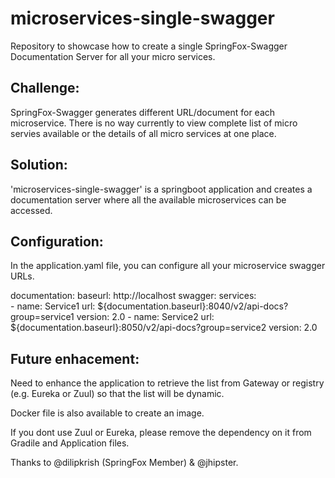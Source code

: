 # microservices-single-swagger
Repository to showcase how to create a single SpringFox-Swagger Documentation Server for all your micro services.

## Challenge:
   SpringFox-Swagger generates different URL/document for each microservice. There is no way currently to view complete list of micro servies available or the details of all micro services at one place.

## Solution:
'microservices-single-swagger' is a springboot application and creates a documentation server where all the available microservices can be accessed.

## Configuration:
In the application.yaml file, you can configure all your microservice swagger URLs.

documentation: 
  baseurl: http://localhost
  swagger: 
    services:   
      - 
        name: Service1
        url: ${documentation.baseurl}:8040/v2/api-docs?group=service1
        version: 2.0
      - 
        name: Service2
        url: ${documentation.baseurl}:8050/v2/api-docs?group=service2
        version: 2.0


## Future enhacement:
   Need to enhance the application to retrieve the list from Gateway or registry (e.g. Eureka or Zuul) so that the list will be dynamic.

Docker file is also available to create an image. 

If you dont use Zuul or Eureka, please remove the dependency on it from Gradile and Application files.

Thanks to @dilipkrish (SpringFox Member) & @jhipster.
